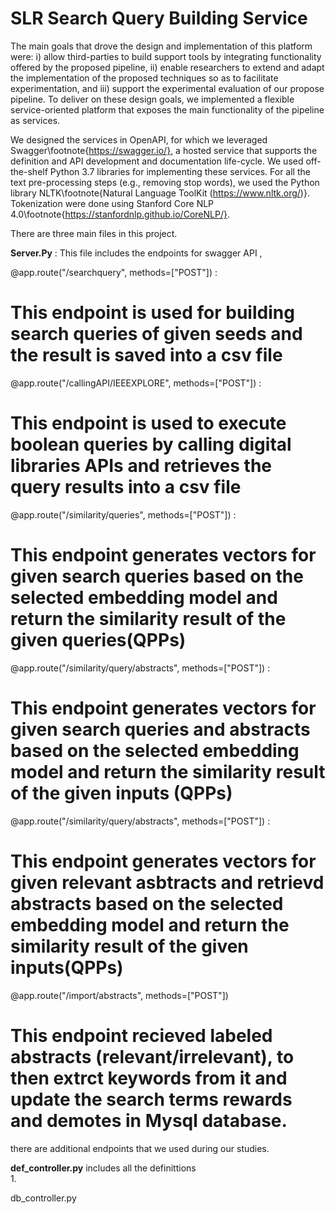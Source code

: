# SLR Search Query Building Service

The main goals that drove the design and implementation of this platform were: i) allow third-parties to build support tools by integrating functionality offered by the proposed pipeline, ii) enable researchers to extend and adapt the implementation of the proposed techniques so as to facilitate experimentation, and iii) support the experimental evaluation of our propose pipeline. To deliver on these design goals, we implemented a flexible service-oriented platform that exposes the main functionality of the pipeline as services.

We designed the services in OpenAPI, for which we leveraged Swagger\footnote{https://swagger.io/}, a hosted service that supports the definition and API development and documentation life-cycle. We used off-the-shelf Python 3.7 libraries for implementing these services. For all the text pre-processing steps (e.g., removing stop words), we used the Python library NLTK\footnote{Natural Language ToolKit (https://www.nltk.org/)}. Tokenization were done using Stanford Core NLP 4.0\footnote{https://stanfordnlp.github.io/CoreNLP/}.


There are three main files in this project. 

**Server.Py** : This file includes the endpoints for swagger API ,

@app.route("/searchquery", methods=["POST"]) : 
# This endpoint is used for building search queries of given seeds and the result is saved into a csv file
@app.route("/callingAPI/IEEEXPLORE", methods=["POST"]) :
# This endpoint is used to execute boolean queries by calling digital libraries APIs and retrieves the query results into a csv file

@app.route("/similarity/queries", methods=["POST"]) : 
# This endpoint generates vectors for given search queries based on the selected embedding model and return the similarity result of the given queries(QPPs)
@app.route("/similarity/query/abstracts", methods=["POST"]) : 
# This endpoint generates vectors for given search queries and abstracts based on the selected embedding model and return the similarity result of the given inputs (QPPs)
@app.route("/similarity/query/abstracts", methods=["POST"]) :
# This endpoint generates vectors for given relevant asbtracts and retrievd abstracts based on the selected embedding model and return the similarity result of the given inputs(QPPs)
@app.route("/import/abstracts", methods=["POST"])
# This endpoint recieved labeled abstracts (relevant/irrelevant), to then extrct keywords from it and update the search terms rewards and demotes in Mysql database.

there are additional endpoints that we used during our studies.

**def_controller.py** includes all the definittions  
1. 



db_controller.py

  
  
  
 

